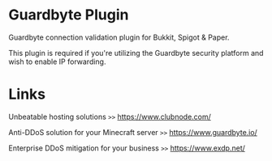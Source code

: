 # Guardbyte Plugin
Guardbyte connection validation plugin for Bukkit, Spigot &amp; Paper.

This plugin is required if you're utilizing the Guardbyte security platform and wish to enable IP forwarding.

# Links
Unbeatable hosting solutions `>>` https://www.clubnode.com/

Anti-DDoS solution for your Minecraft server `>>` https://www.guardbyte.io/

Enterprise DDoS mitigation for your business `>>` https://www.exdp.net/
